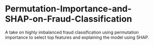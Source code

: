 # Permutation-Importance-and-SHAP-on-Fraud-Classification
A take on highly imbalanced fraud classification using permutation importance to select top features and explaining the model using SHAP.
